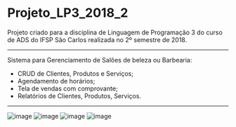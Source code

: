 # Projeto_LP3_2018_2
Projeto criado para a disciplina de Linguagem de Programação 3 do curso de ADS do IFSP São Carlos realizada no 2º semestre de 2018.

-----------------------------------------------------------------------------------------------------------------------

Sistema para Gerenciamento de Salões de beleza ou Barbearia:

- CRUD de Clientes, Produtos e Serviços;
- Agendamento de horários;
- Tela de vendas com comprovante;
- Relatórios de Clientes, Produtos, Serviços.

-----------------------------------------------------------------------------------------------------------------------
![image](https://user-images.githubusercontent.com/12849624/49305649-f10a2800-f4b6-11e8-8fc3-eff5e2510864.png)
![image](https://user-images.githubusercontent.com/12849624/49305804-75f54180-f4b7-11e8-9af1-7f38358c21dd.png)
![image](https://user-images.githubusercontent.com/12849624/49305852-9a511e00-f4b7-11e8-94dc-cebfcf36b9a3.png)
![image](https://user-images.githubusercontent.com/12849624/49305878-b0f77500-f4b7-11e8-9c11-58151bdb6695.png)

